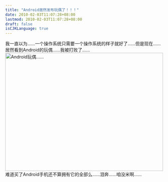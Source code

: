 ```yaml
---
title: "Android居然发布玩偶了！！！"
date: 2010-02-03T11:07:28+08:00
lastmod: 2010-02-03T11:07:28+08:00
draft: false
isCJKLanguage: true
---
```


我一直以为……一个操作系统只需要一个操作系统的样子就好了……但是现在……居然看到Android的玩偶……我被打败了……<img class="alignright" title="Android玩偶……" src="http://android.google.org.cn/wp-content/uploads/2010/02/androids1case2.jpg" alt="Android玩偶……" width="500" height="375" />难道买了Android手机还不算拥有它的全部么……泪奔……咱没米啊……